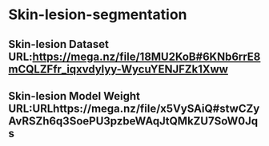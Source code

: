 # Skin-lesion-segmentation
 
Skin-lesion Dataset URL:https://mega.nz/file/18MU2KoB#6KNb6rrE8mCQLZFfr_iqxvdylyy-WycuYENJFZk1Xww
-------------
Skin-lesion Model Weight URL:URLhttps://mega.nz/file/x5VySAiQ#stwCZyAvRSZh6q3SoePU3pzbeWAqJtQMkZU7SoW0Jqs
-------------
